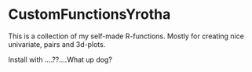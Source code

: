 # CustomFunctionsYrotha

This is a collection of my self-made R-functions. Mostly for creating nice univariate, pairs and 3d-plots.

Install with ....??....What up dog?
